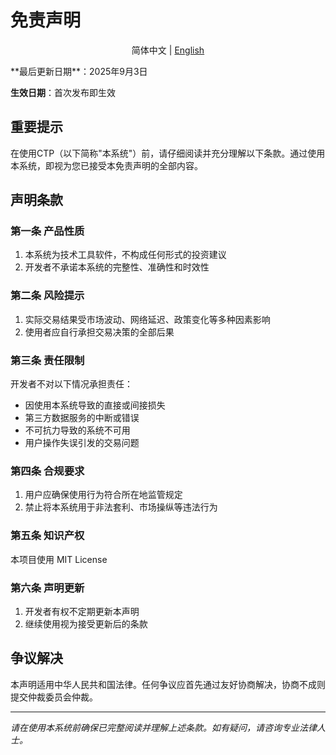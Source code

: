 # 免责声明

<p align="center">
  简体中文 |
  <a href="Disclaimer.md">English</a>
</p>
**最后更新日期**：2025年9月3日

**生效日期**：首次发布即生效

## 重要提示

在使用CTP（以下简称"本系统"）前，请仔细阅读并充分理解以下条款。通过使用本系统，即视为您已接受本免责声明的全部内容。

## 声明条款

### 第一条 产品性质

1. 本系统为技术工具软件，不构成任何形式的投资建议
3. 开发者不承诺本系统的完整性、准确性和时效性

### 第二条 风险提示

1. 实际交易结果受市场波动、网络延迟、政策变化等多种因素影响
2. 使用者应自行承担交易决策的全部后果

### 第三条 责任限制

开发者不对以下情况承担责任：

- 因使用本系统导致的直接或间接损失
- 第三方数据服务的中断或错误
- 不可抗力导致的系统不可用
- 用户操作失误引发的交易问题

### 第四条 合规要求

1. 用户应确保使用行为符合所在地监管规定
2. 禁止将本系统用于非法套利、市场操纵等违法行为

### 第五条 知识产权

本项目使用 MIT License

### 第六条 声明更新

1. 开发者有权不定期更新本声明
2. 继续使用视为接受更新后的条款

## 争议解决

本声明适用中华人民共和国法律。任何争议应首先通过友好协商解决，协商不成则提交仲裁委员会仲裁。

---

*请在使用本系统前确保已完整阅读并理解上述条款。如有疑问，请咨询专业法律人士。*
